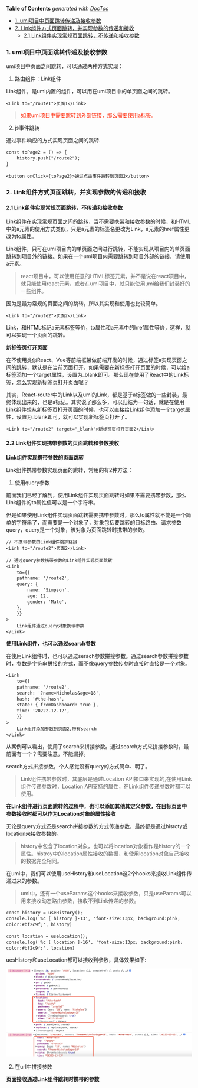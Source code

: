 <!-- START doctoc generated TOC please keep comment here to allow auto update -->
<!-- DON'T EDIT THIS SECTION, INSTEAD RE-RUN doctoc TO UPDATE -->
**Table of Contents**  *generated with [DocToc](https://github.com/thlorenz/doctoc)*

- [1. umi项目中页面跳转传递及接收参数](#1-umi%E9%A1%B9%E7%9B%AE%E4%B8%AD%E9%A1%B5%E9%9D%A2%E8%B7%B3%E8%BD%AC%E4%BC%A0%E9%80%92%E5%8F%8A%E6%8E%A5%E6%94%B6%E5%8F%82%E6%95%B0)
- [2. Link组件方式页面跳转，并实现参数的传递和接收](#2-link%E7%BB%84%E4%BB%B6%E6%96%B9%E5%BC%8F%E9%A1%B5%E9%9D%A2%E8%B7%B3%E8%BD%AC%E5%B9%B6%E5%AE%9E%E7%8E%B0%E5%8F%82%E6%95%B0%E7%9A%84%E4%BC%A0%E9%80%92%E5%92%8C%E6%8E%A5%E6%94%B6)
  - [2.1 Link组件实现常规页面跳转，不传递和接收参数](#21-link%E7%BB%84%E4%BB%B6%E5%AE%9E%E7%8E%B0%E5%B8%B8%E8%A7%84%E9%A1%B5%E9%9D%A2%E8%B7%B3%E8%BD%AC%E4%B8%8D%E4%BC%A0%E9%80%92%E5%92%8C%E6%8E%A5%E6%94%B6%E5%8F%82%E6%95%B0)

<!-- END doctoc generated TOC please keep comment here to allow auto update -->

### 1. umi项目中页面跳转传递及接收参数

umi项目中页面之间跳转，可以通过两种方式实现：

1. 路由组件：Link组件

Link组件，是umi内置的组件，可以用在umi项目中的单页面之间的跳转。

```tsx
<Link to="/route1">页面1</Link>
```

> <font color="#f20">如果umi项目中需要跳转到外部链接，那么需要使用a标签。</font>

2. js事件跳转

通过事件响应的方式实现页面之间的跳转.

```tsx
const toPage2 = () => {
    history.push("/route2");
}

<button onClick={toPage2}>通过点击事件跳转到页面2</button>
```

### 2. Link组件方式页面跳转，并实现参数的传递和接收

#### 2.1 Link组件实现常规页面跳转，不传递和接收参数

Link组件在实现常规页面之间的跳转，当不需要携带和接收参数的时候，和HTML中的a元素的使用方式类似，只是a元素的标签名更改为Link，a元素的href属性更改为to属性。

Link组件，只可在umi项目内的单页面之间进行跳转，不能实现从项目内的单页面跳转到项目外的链接。如果在一个umi项目内需要跳转到项目外部的链接，请使用a元素。

> react项目中，可以使用任意的HTML标签元素，并不是说在react项目中，就只能使用react元素，或者在umi项目中，就只能使用umi给我们封装好的一些组件。

因为是最为常规的页面之间的跳转，所以其实现和使用也比较简单。

```tsx
<Link to="/route2">页面2</Link>
```

Link，和HTML标记a元素标签等价，to属性和a元素中的href属性等价，这样，就可以实现一个页面的跳转。

**新标签页打开页面**

在不使用类似React、Vue等前端框架做前端开发的时候，通过标签a实现页面之间的跳转，默认是在当前页面打开，如果需要在新标签打开页面的时候，可以给a标签添加一个target属性，设置为_blank即可。那么现在使用了React中的Link标签，怎么实现新标签页打开页面呢？

其实，React-router中的Link以及umi的Link，都是基于a标签做的一些封装，最终体现出来的，也是a标记。其实说了那么多，可以归结为一句话，就是在使用Link组件想从新标签页打开页面的时候，也可以直接给Link组件添加一个target属性，设置为_blank即可，就可以实现新标签页打开了。

```tsx
<Link to="/route2" target="_blank">新标签页打开页面2</Link>
```

#### 2.2 Link组件实现携带参数的页面跳转和参数接收

**Link组件实现携带参数的页面跳转**

Link组件携带参数实现页面的跳转，常用的有2种方法：

1. 使用query参数

前面我们已经了解到，使用Link组件实现页面跳转时如果不需要携带参数，那么Link组件的to属性值可以是一个字符串。

但是如果使用Link组件实现页面跳转需要携带参数时，那么to属性就不能是一个简单的字符串了，而需要是一个对象了，对象包括要跳转的目标路由、请求参数query，query是一个对象，该对象为页面跳转时携带的参数。

```tsx
// 不携带参数的Link组件跳抓链接
<Link to="/route2">页面2</Link>

// 通过query参数携带参数的Link组件实现页面跳转
<Link
    to={{
    pathname: '/route2',
    query: {
        name: 'Simpson',
        age: 12,
        gender: 'Male',
    },
    }}
>
    Link组件通过query对象携带参数
</Link>
```

**使用Link组件，也可以通过search参数**

在使用Link组件时，也可以通过serach参数拼接参数。通过search参数拼接参数时，参数是字符串拼接的方式，而不像query参数传参时直接时直接是一个对象。

```tsx
<Link
    to={{
    pathname: '/route2',
    search: '?name=Nicholas&age=18',
    hash: '#the-hash',
    state: { fromDashboard: true },
    time: '20222-12-12',
    }}
>
    Link组件添加参数到页面2,带有search
</Link>
```

从案例可以看出，使用了search来拼接参数。通过search方式来拼接参数时，最前面有一个？需要注意，不能漏掉。

search方式拼接参数，个人感觉没有query的方式简单、明了。

> Link组件携带参数时，其底层是通过Location API接口来实现的,在使用Link组件传递参数时，Location API支持的属性，在Link组件传递参数时都可以使用。

**在Link组件进行页面跳转的过程中，也可以添加其他其定义参数，在目标页面中参数接收时都可以作为Location对象的属性接收**

无论是query方式还是search拼接参数的方式传递参数，最终都是通过hisroty或location来接收参数的。

> history中包含了location对象，也可以将location对象看作是history的一个属性。histroy中的location属性接收的数据，和使用location对象自己接收的数据完全相同。

在umi中，我们可以使用useHistory和useLocation这2个hooks来接收Link组件传递过来的参数。

> umi中，还有一个useParams这个hooks来接收参数，只是useParams可以用来接收动态路由参数，接收不到Link传递的参数。

```tsx
const history = useHistory();
console.log('%c [ history ]-13', 'font-size:13px; background:pink; color:#bf2c9f;', history)

const location = useLocation();
console.log('%c [ location ]-16', 'font-size:13px; background:pink; color:#bf2c9f;', location)
```

uesHistory和useLocation都可以接收到参数，具体效果如下:

![useHistory和useLocation接收Link组件携带的参数](./images/i12.png)

2. 在url中拼接参数

**页面接收通过Link组件跳转时携带的参数**